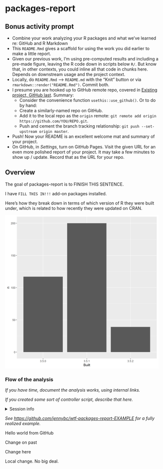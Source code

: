 
<!-- README.md is generated from README.Rmd. Please edit that file -->

# packages-report

## Bonus activity prompt

  - Combine your work analyzing your R packages and what we’ve learned
    re: GitHub and R Markdown
  - This `README.Rmd` gives a scaffold for using the work you did
    earlier to make a little report.
  - Given our previous work, I’m using pre-computed results and
    including a pre-made figure, leaving the R code down in scripts
    below `R/`. But know that, in other contexts, you could inline all
    that code in chunks here. Depends on downstream usage and the
    project context.
  - Locally, do `README.Rmd` –\> `README.md` with the “Knit” button or
    via `rmarkdown::render("README.Rmd")`. Commit both.
  - I presume you are hooked up to GitHub remote repo, covered in
    [Existing project, GitHub
    last](https://happygitwithr.com/existing-github-last.html). Summary:
      - Consider the convenience function `usethis::use_github()`. Or to
        do by hand:
      - Create a similarly-named repo on GitHub.
      - Add it to the local repo as the `origin` remote: `git remote add
        origin https://github.com/YOU/REPO.git`.
      - Push and cement the branch tracking relationship: `git push
        --set-upstream origin master`.
  - Push\! Now your README is an excellent welcome mat and summary of
    your project.
  - On GitHub, in *Settings*, turn on GitHub Pages. Visit the given URL
    for an even more polished report of your project. It may take a few
    minutes to show up / update. Record that as the URL for your repo.

## Overview

The goal of packages-report is to FINISH THIS SENTENCE.

I have `FILL THIS IN!!!` add-on packages installed.

Here’s how they break down in terms of which version of R they were
built under, which is related to how recently they were updated on CRAN.

![](figs/built-barchart.png)

### Flow of the analysis

*If you have time, document the analysis works, using internal links.*

*If you created some sort of controller script, describe that here.*

<details>

<summary>Session info</summary>

``` r
devtools::session_info()
#> - Session info ----------------------------------------------------------
#>  setting  value                       
#>  version  R version 3.5.2 (2018-12-20)
#>  os       Windows 10 x64              
#>  system   x86_64, mingw32             
#>  ui       RTerm                       
#>  language (EN)                        
#>  collate  English_United States.1252  
#>  ctype    English_United States.1252  
#>  tz       America/New_York            
#>  date     2019-01-15                  
#> 
#> - Packages --------------------------------------------------------------
#>  package     * version    date       lib source                           
#>  assertthat    0.2.0      2017-04-11 [1] CRAN (R 3.5.0)                   
#>  backports     1.1.3      2018-12-14 [1] CRAN (R 3.5.1)                   
#>  bindr         0.1.1      2018-03-13 [1] CRAN (R 3.5.0)                   
#>  bindrcpp      0.2.2      2018-03-29 [1] CRAN (R 3.5.0)                   
#>  broom         0.5.1      2018-12-05 [1] CRAN (R 3.5.1)                   
#>  callr         3.1.1      2018-12-21 [1] CRAN (R 3.5.1)                   
#>  cellranger    1.1.0      2016-07-27 [1] CRAN (R 3.5.0)                   
#>  cli           1.0.1      2018-09-25 [1] CRAN (R 3.5.1)                   
#>  colorspace    1.3-2      2016-12-14 [1] CRAN (R 3.5.0)                   
#>  crayon        1.3.4      2017-09-16 [1] CRAN (R 3.5.1)                   
#>  desc          1.2.0      2018-12-17 [1] Github (r-lib/desc@42b9578)      
#>  devtools      2.0.1      2018-10-26 [1] CRAN (R 3.5.1)                   
#>  digest        0.6.18     2018-10-10 [1] CRAN (R 3.5.1)                   
#>  dplyr       * 0.7.8      2018-11-10 [1] CRAN (R 3.5.1)                   
#>  evaluate      0.12       2018-10-09 [1] CRAN (R 3.5.1)                   
#>  forcats     * 0.3.0      2018-02-19 [1] CRAN (R 3.5.0)                   
#>  fs            1.2.6      2018-08-23 [1] CRAN (R 3.5.1)                   
#>  generics      0.0.2      2018-11-29 [1] CRAN (R 3.5.2)                   
#>  ggplot2     * 3.1.0      2018-10-25 [1] CRAN (R 3.5.1)                   
#>  glue          1.3.0      2018-07-17 [1] CRAN (R 3.5.1)                   
#>  gtable        0.2.0      2016-02-26 [1] CRAN (R 3.5.0)                   
#>  haven         2.0.0      2018-11-22 [1] CRAN (R 3.5.1)                   
#>  hms           0.4.2      2018-03-10 [1] CRAN (R 3.5.0)                   
#>  htmltools     0.3.6      2017-04-28 [1] CRAN (R 3.5.0)                   
#>  httr          1.4.0      2018-12-11 [1] CRAN (R 3.5.2)                   
#>  jsonlite      1.6        2018-12-07 [1] CRAN (R 3.5.1)                   
#>  knitr         1.21       2018-12-10 [1] CRAN (R 3.5.1)                   
#>  lattice       0.20-38    2018-11-04 [1] CRAN (R 3.5.2)                   
#>  lazyeval      0.2.1      2017-10-29 [1] CRAN (R 3.5.0)                   
#>  lubridate     1.7.4      2018-04-11 [1] CRAN (R 3.5.1)                   
#>  magrittr      1.5        2014-11-22 [1] CRAN (R 3.5.1)                   
#>  memoise       1.1.0.9000 2018-12-13 [1] Github (hadley/memoise@1650ad7)  
#>  modelr        0.1.2      2018-05-11 [1] CRAN (R 3.5.0)                   
#>  munsell       0.5.0      2018-06-12 [1] CRAN (R 3.5.0)                   
#>  nlme          3.1-137    2018-04-07 [1] CRAN (R 3.5.2)                   
#>  pillar        1.3.1      2018-12-15 [1] CRAN (R 3.5.1)                   
#>  pkgbuild      1.0.2      2018-10-16 [1] CRAN (R 3.5.1)                   
#>  pkgconfig     2.0.2      2018-08-16 [1] CRAN (R 3.5.1)                   
#>  pkgload       1.0.2      2018-10-29 [1] CRAN (R 3.5.1)                   
#>  plyr          1.8.4      2016-06-08 [1] CRAN (R 3.5.0)                   
#>  prettyunits   1.0.2      2015-07-13 [1] CRAN (R 3.5.0)                   
#>  processx      3.2.1      2018-12-05 [1] CRAN (R 3.5.1)                   
#>  ps            1.3.0      2018-12-21 [1] CRAN (R 3.5.2)                   
#>  purrr       * 0.2.5      2018-05-29 [1] CRAN (R 3.5.1)                   
#>  R6            2.3.0      2018-10-04 [1] CRAN (R 3.5.1)                   
#>  Rcpp          1.0.0      2018-11-07 [1] CRAN (R 3.5.1)                   
#>  readr       * 1.3.1      2018-12-21 [1] CRAN (R 3.5.2)                   
#>  readxl        1.2.0      2018-12-19 [1] CRAN (R 3.5.1)                   
#>  remotes       2.0.2      2018-10-30 [1] CRAN (R 3.5.2)                   
#>  rlang         0.3.1      2019-01-08 [1] CRAN (R 3.5.2)                   
#>  rmarkdown     1.11       2018-12-08 [1] CRAN (R 3.5.1)                   
#>  rprojroot     1.3-2      2018-01-03 [1] CRAN (R 3.5.0)                   
#>  rstudioapi    0.9.0      2019-01-09 [1] CRAN (R 3.5.2)                   
#>  rvest         0.3.2      2016-06-17 [1] CRAN (R 3.5.0)                   
#>  scales        1.0.0      2018-08-09 [1] CRAN (R 3.5.1)                   
#>  sessioninfo   1.1.1      2018-11-05 [1] CRAN (R 3.5.1)                   
#>  stringi       1.2.4      2018-10-21 [1] Github (gagolews/stringi@6c867b9)
#>  stringr     * 1.3.1      2018-05-10 [1] CRAN (R 3.5.1)                   
#>  testthat      2.0.1      2018-10-13 [1] CRAN (R 3.5.1)                   
#>  tibble      * 2.0.1      2019-01-12 [1] CRAN (R 3.5.2)                   
#>  tidyr       * 0.8.2      2018-10-28 [1] CRAN (R 3.5.1)                   
#>  tidyselect    0.2.5      2018-10-11 [1] CRAN (R 3.5.1)                   
#>  tidyverse   * 1.2.1      2017-11-14 [1] CRAN (R 3.5.1)                   
#>  usethis       1.4.0.9000 2019-01-09 [1] Github (r-lib/usethis@85bf30a)   
#>  withr         2.1.2      2018-03-15 [1] CRAN (R 3.5.1)                   
#>  xfun          0.4        2018-10-23 [1] CRAN (R 3.5.1)                   
#>  xml2          1.2.0      2018-01-24 [1] CRAN (R 3.5.0)                   
#>  yaml          2.2.0      2018-07-25 [1] CRAN (R 3.5.1)                   
#> 
#> [1] C:/Users/LeporeM/Documents/R/R-3.5.2/library
```

</details>

*See <https://github.com/jennybc/wtf-packages-report-EXAMPLE> for a
fully realized example.*

Hello world from GitHub

Change on past

Change here

Local change. No big deal.

